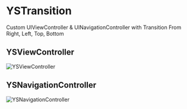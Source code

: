 YSTransition
============

Custom UIViewController &amp; UINavigationController with Transition From Right, Left, Top, Bottom

## YSViewController

![YSViewController](http://s13.postimg.org/wm2cdqqon/push_image.png)


## YSNavigationController

![YSNavigationController](http://s21.postimg.org/d1e8yzson/present_image.png)

